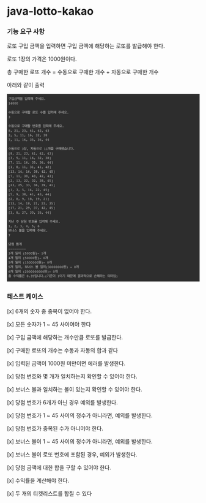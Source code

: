 # java-lotto-kakao

### 기능 요구 사항

로또 구입 금액을 입력하면 구입 금액에 해당하는 로또를 발급해야 한다.

로또 1장의 가격은 1000원이다.

총 구매한 로또 개수 = 수동으로 구매한 개수 + 자동으로 구매한 개수

아래와 같이 출력

![Lotto_Manual.png](Lotto_Manual.png)

### 테스트 케이스

[x] 6개의 숫자 중 중복이 없어야 한다.

[x] 모든 숫자가 1 ~ 45 사이여야 한다

[x] 구입 금액에 해당하는 개수만큼 로또를 발급한다.

[x] 구매한 로또의 개수는 수동과 자동의 합과 같다

[x] 입력된 금액이 1000원 미만이면 에러를 발생한다.

[x] 당첨 변호와 몇 개가 일치하는지 확인할 수 있어야 한다.

[x] 보너스 볼과 일치하는 볼이 있는지 확인할 수 있어야 한다.

[x] 당첨 번호가 6개가 아닌 경우 예외를 발생한다.

[x] 당첨 번호가 1 ~ 45 사이의 정수가 아니라면, 예외를 발생한다.

[x] 당첨 번호가 중복된 수가 아니어야 한다.

[x] 보너스 볼이 1 ~ 45 사이의 정수가 아니라면, 예외를 발생한다.

[x] 보너스 볼이 로또 번호에 포함된 경우, 예외가 발생한다.

[x] 당첨 금액에 대한 합을 구할 수 있어야 한다.

[x] 수익률을 계산해야 한다.

[x] 두 개의 티켓리스트를 합칠 수 있다